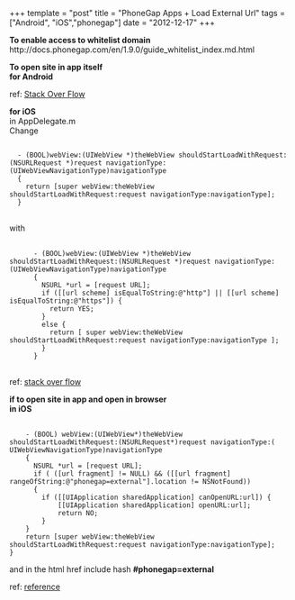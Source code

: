 +++
template = "post"
title = "PhoneGap Apps + Load External Url"
tags = ["Android", "iOS","phonegap"]
date = "2012-12-17"
+++
<p><strong>To enable access to whitelist domain</strong><br />
http://docs.phonegap.com/en/1.9.0/guide_whitelist_index.md.html</p>
<p><strong>To open site in app itself<br />
for Android</strong></p>
<p>ref: <a href="http://stackoverflow.com/questions/8596772/how-can-i-load-a-webpage-inside-the-phonegap-webview" title="Stackoverflow">Stack Over Flow</a></p>
<p><strong>for iOS</strong><br />
in AppDelegate.m<br />
Change</p>
<p>
<pre class='language-javascript'>
<code>
  - (BOOL)webView:(UIWebView *)theWebView shouldStartLoadWithRequest:(NSURLRequest *)request navigationType:(UIWebViewNavigationType)navigationType 
  {
    return [super webView:theWebView shouldStartLoadWithRequest:request navigationType:navigationType];
  }
</code>
</pre>
<p>with </p>
<pre class='language-javascript'>
  <code>
      - (BOOL)webView:(UIWebView *)theWebView shouldStartLoadWithRequest:(NSURLRequest *)request navigationType:(UIWebViewNavigationType)navigationType
      {
        NSURL *url = [request URL];
        if ([[url scheme] isEqualToString:@"http"] || [[url scheme] isEqualToString:@"https"]) {
          return YES;
        }
        else {
          return [ super webView:theWebView shouldStartLoadWithRequest:request navigationType:navigationType ];
        }
      }
</code>
</pre>
<p>
  ref: <a href="http://stackoverflow.com/questions/5911255/phonegap-for-iphone-problem-loading-external-url" title="stack over flow">stack over flow</a>
</p>
<p>
  <strong>if to open site in app and open in browser<br />
in iOS</strong></p>
<pre class='language-javascript'>
  <code>
    - (BOOL) webView:(UIWebView*)theWebView shouldStartLoadWithRequest:(NSURLRequest*)request navigationType:(    UIWebViewNavigationType)navigationType
    {
      NSURL *url = [request URL];
      if ( ([url fragment] != NULL) && ([[url fragment] rangeOfString:@"phonegap=external"].location != NSNotFound))
      {
        if ([[UIApplication sharedApplication] canOpenURL:url]) {
            [[UIApplication sharedApplication] openURL:url];
            return NO;
        }
    }
    return [super webView:theWebView shouldStartLoadWithRequest:request navigationType:navigationType];
}</code>
</pre>
<p>and in the html href include hash <strong>#phonegap=external</strong></p>
<p>ref: <a href="http://www.rigelgroupllc.com/blog/2012/05/22/opening-links-in-phonegap-apps-in-mobile-safari/">reference</a></p>
